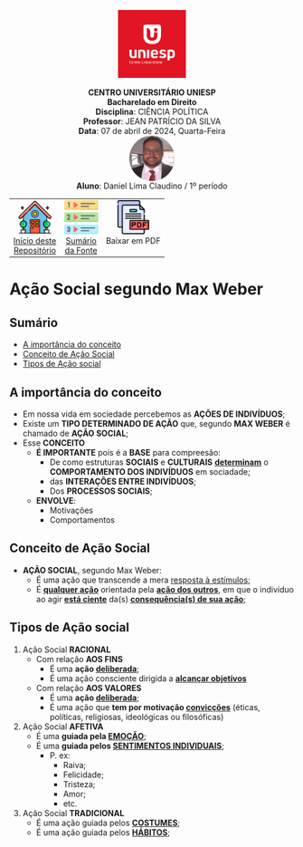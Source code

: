 <div align="center">

<p align="center"><img height="120" src="../../../figuras/LOGO_UNIESP.png"> </p>

<p align="center"><b>CENTRO UNIVERSITÁRIO UNIESP</b><br>
<b>Bacharelado em Direito</b><br>
<b>Disciplina</b>: CIÊNCIA POLÍTICA<br>
<b>Professor</b>: JEAN PATRÍCIO DA SILVA<br>
<b>Data</b>: 07 de abril de 2024, Quarta-Feira<br>
<img align="center" src="../../../figuras/FOTO_PERFIL_DANIEL_CLAUDINO_2023.png" width="80"><br>
<b>Aluno</b>: Daniel Lima Claudino / 1º período<br>
 </p>
</div>

<table align="center" border="0">
  <tr>
    <td align="center" valign="top">
      <a href="../../../README.md">
        <img src="https://github.com/dnlclaudino/imagens/blob/master/icones/icone-casa2.png?raw=true" heigh="60" width="60"><br>Início deste <br>Repositório
      </a>
    </td>
    <td align="center" valign="top">
      <a href="../README.md">
        <img src="https://github.com/dnlclaudino/imagens/blob/master/icones/icone-sumario.png?raw=true" heigh="60" width="60"><br>Sumário<br>da Fonte
      </a>
    </td>
    <td align="center" valign="top">
        <img src="https://github.com/dnlclaudino/imagens/blob/master/icones-aplicativos/pdf/pdf.png?raw=true" heigh="60" width="60"><br>Baixar em PDF
    </td>
  </tr>
</table>

<h1>Ação Social segundo Max Weber</h1>

<h2>Sumário</h2>
<!-- TOC -->

- [A importância do conceito](#a-importância-do-conceito)
- [Conceito de Ação Social](#conceito-de-ação-social)
- [Tipos de Ação social](#tipos-de-ação-social)

<!-- /TOC -->

## A importância do conceito

- Em nossa vida em sociedade percebemos as **AÇÕES DE INDIVÍDUOS**;
- Existe um **TIPO DETERMINADO DE AÇÃO** que, segundo **MAX WEBER** é chamado de **AÇÃO SOCIAL**;
- Esse **CONCEITO**
  - **É IMPORTANTE** pois é a **BASE** para compreesão:
    - De como estruturas **SOCIAIS** e **CULTURAIS** <b><u>determinam</u></b> o **COMPORTAMENTO DOS INDIVÍDUOS** em sociadade;
    - das **INTERAÇÕES ENTRE INDIVÍDUOS**;
    - Dos **PROCESSOS SOCIAIS**;
  - **ENVOLVE**:
    - Motivações
    - Comportamentos

## Conceito de Ação Social

- **AÇÃO SOCIAL**, segundo Max Weber:
  - É uma ação que transcende a mera <u>resposta à estímulos</u>;
  - É <b><u>qualquer ação</u></b> orientada pela <b><u>ação dos outros</u></b>, em que o indivíduo ao agir <b><u>está ciente</u></b> da(s) <b><u>consequência(s) de sua ação</u></b>;

## Tipos de Ação social

1. Ação Social **RACIONAL**
     - Com relação **AOS FINS**
       - É uma <b>ação <u>deliberada</u></b>;
       - É uma ação consciente dirigida a <b><u>alcançar objetivos</u></b>
     - Com relação **AOS VALORES**
       - É uma <b>ação <u>deliberada</u></b>;
       - É uma ação que **tem por motivação <u>convicções</u>** (éticas, políticas, religiosas, ideológicas ou filosóficas)
2. Ação Social **AFETIVA**
     - É uma <b>guiada pela <u>EMOÇÃO</u></b>;
     - É uma <b>guiada pelos <u>SENTIMENTOS INDIVIDUAIS</u></b>;
       - P. ex:
         - Raiva;
         - Felicidade;
         - Tristeza;
         - Amor;
         - etc.
3. Ação Social **TRADICIONAL**
     - É uma ação guiada pelos <b><u>COSTUMES</u></b>;
     - É uma ação guiada pelos <b><u>HÁBITOS</u></b>;